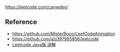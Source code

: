 https://leetcode.com/canwdev/

## Reference

- https://github.com/MisterBooo/LeetCodeAnimation
- https://github.com/azl397985856/leetcode
- [Leetcode Java版 讲解](https://space.bilibili.com/9099840/channel/detail?cid=152877)